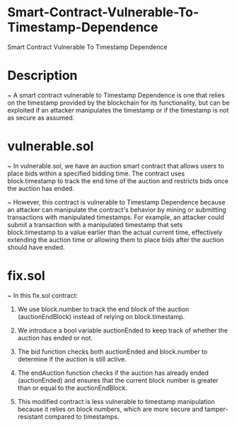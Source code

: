 # Smart-Contract-Vulnerable-To-Timestamp-Dependence
Smart Contract Vulnerable To Timestamp Dependence

# Description
~ A smart contract vulnerable to Timestamp Dependence is one that relies on the timestamp provided by the blockchain for its functionality, but can be exploited if an attacker manipulates the timestamp or if the timestamp is not as secure as assumed.

# vulnerable.sol
~ In vulnerable.sol, we have an auction smart contract that allows users to place bids within a specified bidding time. The contract uses block.timestamp to track the end time of the auction and restricts bids once the auction has ended.

~ However, this contract is vulnerable to Timestamp Dependence because an attacker can manipulate the contract's behavior by mining or submitting transactions with manipulated timestamps. For example, an attacker could submit a transaction with a manipulated timestamp that sets block.timestamp to a value earlier than the actual current time, effectively extending the auction time or allowing them to place bids after the auction should have ended.

# fix.sol
~ In this fix.sol contract:

1. We use block.number to track the end block of the auction (auctionEndBlock) instead of relying on block.timestamp.

2. We introduce a bool variable auctionEnded to keep track of whether the auction has ended or not.

3. The bid function checks both auctionEnded and block.number to determine if the auction is still active.

4. The endAuction function checks if the auction has already ended (auctionEnded) and ensures that the current block number is greater than or equal to the auctionEndBlock.

5. This modified contract is less vulnerable to timestamp manipulation because it relies on block numbers, which are more secure and tamper-resistant compared to timestamps.
